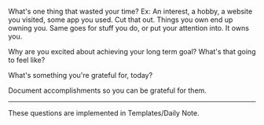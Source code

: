 What's one thing that wasted your time?
	Ex: An interest, a hobby, a website you visited, some app you used. Cut that out.
	Things you own end up owning you. Same goes for stuff you do, or put your attention into. It owns you.

Why are you excited about achieving your long term goal? What's that going to feel like?

What's something you're grateful for, today?

Document accomplishments so you can be grateful for them.

---
These questions are implemented in Templates/Daily Note.
